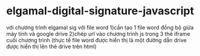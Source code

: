 # elgamal-digital-signature-javascript
với chương trình elgamal sig với file word
1)cần tạo 1 file word đồng bộ giữa máy tính và google drive
2)chép url vào chương trình js trong 3 thẻ iframe cuối chương trình
(thực tế file word được hiển thị là một đường dẫn drive được hiển thị lên thẻ drive trên html)
